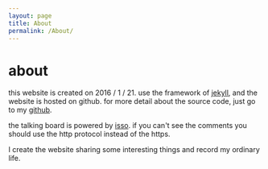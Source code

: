 ```yaml
---
layout: page
title: About
permalink: /About/
---
```


# about
this website is created on 2016 / 1 / 21. use the framework of [jekyll]["jekyll"], and the website is hosted on github. for more detail about the source code, just go to my [github]["github"].

the talking board is powered by [isso]["isso"]. if you can't see the comments you
should use the http protocol instead of the https.

I create the website sharing some interesting things and record my ordinary life.

["jekyll"]: https://github.com/jekyll/jekyll
["github"]: https://github.com/smileboywtu
["isso"]: https://posativ.org/isso/
